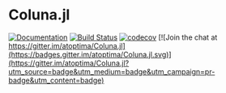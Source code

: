 
# Coluna.jl

[![Documentation](https://img.shields.io/badge/docs-latest-blue.svg)](https://atoptima.github.io/Coluna.jl/latest)
[![Build Status](https://travis-ci.org/atoptima/Coluna.jl.svg?branch=master)](https://travis-ci.org/atoptima/Coluna.jl)
[![codecov](https://codecov.io/gh/atoptima/Coluna.jl/branch/master/graph/badge.svg)](https://codecov.io/gh/atoptima/Coluna.jl)
[![Join the chat at https://gitter.im/atoptima/Coluna.jl](https://badges.gitter.im/atoptima/Coluna.jl.svg)](https://gitter.im/atoptima/Coluna.jl?utm_source=badge&utm_medium=badge&utm_campaign=pr-badge&utm_content=badge)

